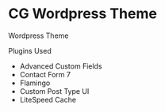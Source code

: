 # CG Wordpress Theme
Wordpress Theme

Plugins Used
* Advanced Custom Fields
* Contact Form 7
* Flamingo
* Custom Post Type UI
* LiteSpeed Cache
